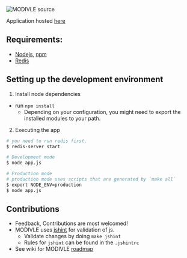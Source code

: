 ![MODIVLE source](http://dl.dropbox.com/u/24733998/modivleblack.png)

Application hosted [here](http://modivle.yrmichael.com)

## Requirements:
- [Nodejs](nodejs.org), [npm](http://npmjs.org/)
- [Redis](http://redis.io/download)

## Setting up the development environment
1. Install node dependencies
  - run `npm install`
	- Depending on your configuration, you might need to export the installed modules to your path.
2. Executing the app

```bash
# you need to run redis first.
$ redis-server start

# Development mode
$ node app.js

# Production mode
# production mode uses scripts that are generated by `make all`
$ export NODE_ENV=production 
$ node app.js
```
## Contributions
- Feedback, Contributions are most welcomed!
- MODIVLE uses [jshint](https://github.com/jshint/jshint/) for validation of js.
	- Validate changes by doing `make jshint`
	- Rules for `jshint` can be found in the `.jshintrc`
- See wiki for MODIVLE [roadmap](modivle/wiki)